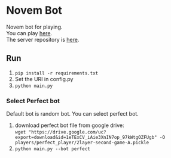 # Novem Bot
Novem bot for playing.  
You can play [here](http://153.126.167.150:443/play-novem).  
The server repository is [here](https://github.com/st34-satoshi/novem-server).

## Run
1. `pip install -r requirements.txt`
2. Set the URI in config.py
3. `python main.py`

### Select Perfect bot
Default bot is random bot. You can select perfect bot.

1. download perfect bot file from google drive:  
`wget "https://drive.google.com/uc?export=download&id=1eTExCV_iAie3XnIN7op_97kWtgOZFUgb" -O players/perfect_player/2layer-second-game-A.pickle`
2. `python main.py --bot perfect`
